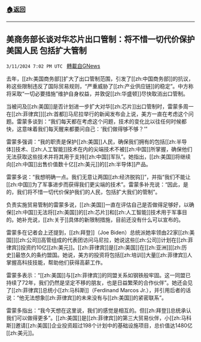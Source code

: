 ###  [:house:返回](README.md)
---


## 美商务部长谈对华芯片出口管制：将不惜一切代价保护美国人民 包括扩大管制
`3/11/2024 7:02 PM UTC ` [轉載自GNews](https://gnews.org/articles/2385201)

去年，[[zh:美国商务部]]扩大了出口管制范围，引发了[[zh:中国商务部]]的抗议，称这些限制违反了国际贸易规则，“严重威胁了[[zh:产业供应链]]的稳定”。中方称将采取“一切必要措施”维护自身权益，并敦促[[zh:华盛顿]]尽快取消出口管制。

当被问及[[zh:美国]]是否计划进一步扩大对华[[zh:芯片]]出口管制时，雷蒙多周一在[[zh:菲律宾]][[zh:首都]]马尼拉举行的新闻发布会上说，美方一直在考虑这个问题。雷蒙多谈到：“我们每天都在考虑这个问题，技术的变化比以往任何时候都快，这意味着我们每天醒来都要问自己：‘我们做得够不够？’”

雷蒙多强调：“我的职责是保护[[zh:美国]]人民，确保我们拥有的包括[[zh:半导体]]技术、[[zh:人工智能]]技术在内的尖端技术不被[[zh:中国]]所掌握，确保他们无法获取这些技术并将其用于支持[[zh:中国]]军队”。她指出，[[zh:美国]]将继续向[[zh:中国]]出售价值数十亿[[zh:美元]]的[[zh:半导体]]产品。

雷蒙多说：“我想明确一点。我们无意让两国[[zh:经济脱钩]]”，并指“我们不能让[[zh:中国]]为了军事进步而获得我们更尖端的技术”。雷蒙多补充说：“因此，是的，我们将不惜一切代价保护我们的人民，包括扩大我们的管制”。

负责实施贸易管制的雷蒙多说，[[zh:美国]]一直在评估自己是否做得足够好，以确保[[zh:中国]]无法将[[zh:美国]]的[[zh:芯片]]和[[zh:人工智能]]技术用于军事目的。她补充说，[[zh:关于]]具体的新限制措施，目前还没有什么可以宣布的。

雷蒙多在记者会上还提到，[[zh:拜登]]（Joe Biden）总统派她率领由22家[[zh:美国]][[zh:公司]]高管组成的代表团访问马尼拉，她说这些[[zh:公司]]计划在[[zh:菲律宾]]投资约10亿[[zh:美元]]。[[zh:菲律宾]]是[[zh:美国]]在[[zh:亚洲]][[zh:历史]]最悠久的条约盟国。她说，美方的投资将包括[[zh:培训]]大量[[zh:菲律宾]]人掌握高科技技能，帮助他们获得高薪工作。

雷蒙多表示：“[[zh:美国]]与[[zh:菲律宾]]的同盟关系如钢铁般牢固。这一同盟已持续了72年，我们仍然是坚定不移的朋友，也是日益繁荣的合作伙伴”。她还会见了[[zh:菲律宾]]总统小[[zh:马科斯]]（Ferdinand Marcos Jr.），并引用后者的话说：“他无法想象[[zh:菲律宾]]的未来没有与[[zh:美国]]的紧密联系”。

雷蒙多指出：“我今天想在这里说，我们的感觉是相互的。但[[zh:拜登]]总统承认我们可以做得更多”。[[zh:美国]]是[[zh:菲律宾]]的第三大贸易伙伴，小[[zh:马科斯]]邀请[[zh:美国]]企业投资超过198个计划中的基础设施项目，总价值达1480亿[[zh:美元]]。
